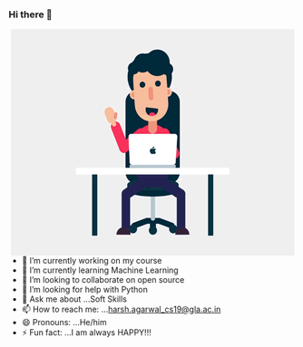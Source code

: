 ### Hi there 👋

 <img align="right" alt="GIF" src="https://github.com/harsh219/harsh219/blob/main/character-1.gif?raw=true" width="500" height="400" />


- 🔭 I’m currently working on my course
- 🌱 I’m currently learning Machine Learning
- 👯 I’m looking to collaborate on open source
- 🤔 I’m looking for help with Python
- 💬 Ask me about ...Soft Skills
- 📫 How to reach me: ...<harsh.agarwal_cs19@gla.ac.in>
- 😄 Pronouns: ...He/him
- ⚡ Fun fact: ...I am always HAPPY!!!

